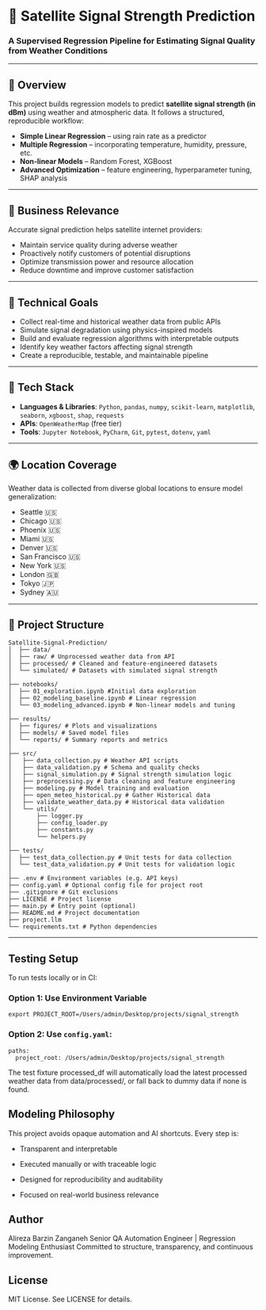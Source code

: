 # 📡 Satellite Signal Strength Prediction  
### A Supervised Regression Pipeline for Estimating Signal Quality from Weather Conditions

---

## 🧭 Overview

This project builds regression models to predict **satellite signal strength (in dBm)** using weather and atmospheric data. It follows a structured, reproducible workflow:

- **Simple Linear Regression** – using rain rate as a predictor  
- **Multiple Regression** – incorporating temperature, humidity, pressure, etc.  
- **Non-linear Models** – Random Forest, XGBoost  
- **Advanced Optimization** – feature engineering, hyperparameter tuning, SHAP analysis

---

## 💼 Business Relevance

Accurate signal prediction helps satellite internet providers:

- Maintain service quality during adverse weather  
- Proactively notify customers of potential disruptions  
- Optimize transmission power and resource allocation  
- Reduce downtime and improve customer satisfaction

---

## 🎯 Technical Goals

- Collect real-time and historical weather data from public APIs  
- Simulate signal degradation using physics-inspired models  
- Build and evaluate regression algorithms with interpretable outputs  
- Identify key weather factors affecting signal strength  
- Create a reproducible, testable, and maintainable pipeline

---

## 🧰 Tech Stack

- **Languages & Libraries**: `Python`, `pandas`, `numpy`, `scikit-learn`, `matplotlib`, `seaborn`, `xgboost`, `shap`, `requests`  
- **APIs**: `OpenWeatherMap` (free tier)  
- **Tools**: `Jupyter Notebook`, `PyCharm`, `Git`, `pytest`, `dotenv`, `yaml`  

---

## 🌍 Location Coverage

Weather data is collected from diverse global locations to ensure model generalization:

- Seattle 🇺🇸  
- Chicago 🇺🇸  
- Phoenix 🇺🇸  
- Miami 🇺🇸  
- Denver 🇺🇸  
- San Francisco 🇺🇸  
- New York 🇺🇸  
- London 🇬🇧  
- Tokyo 🇯🇵  
- Sydney 🇦🇺  

---

## 📁 Project Structure
```
Satellite-Signal-Prediction/
│  ├── data/ 
│  ├── raw/ # Unprocessed weather data from API 
│  ├── processed/ # Cleaned and feature-engineered datasets 
│  └── simulated/ # Datasets with simulated signal strength  
│
├── notebooks/ 
│  ├── 01_exploration.ipynb #Initial data exploration 
│  ├── 02_modeling_baseline.ipynb # Linear regression 
│  └── 03_modeling_advanced.ipynb # Non-linear models and tuning 
│ 
├── results/
│  ├── figures/ # Plots and visualizations 
│  ├── models/ # Saved model files
│  └── reports/ # Summary reports and metrics 
│
├── src/ 
│   ├── data_collection.py # Weather API scripts 
│   ├── data_validation.py # Schema and quality checks 
│   ├── signal_simulation.py # Signal strength simulation logic
│   ├── preprocessing.py # Data cleaning and feature engineering
│   ├── modeling.py # Model training and evaluation
│   ├── open_meteo_historical.py # Gather Historical data
│   ├── validate_weather_data.py # Historical data validation 
│   └── utils/ 
│       ├── logger.py 
│       ├── config_loader.py
│       ├── constants.py
│       └── helpers.py
│ 
├── tests/
│  ├── test_data_collection.py # Unit tests for data collection
│  └── test_data_validation.py # Unit tests for validation logic
│  
├── .env # Environment variables (e.g. API keys)
├── config.yaml # Optional config file for project root
├── .gitignore # Git exclusions
├── LICENSE # Project license
├── main.py # Entry point (optional)
├── README.md # Project documentation
├── project.llm
└── requirements.txt # Python dependencies
```

---

## Testing Setup

To run tests locally or in CI:

### Option 1: Use Environment Variable

```
export PROJECT_ROOT=/Users/admin/Desktop/projects/signal_strength
```
### Option 2: Use `config.yaml`:
```
paths:
  project_root: /Users/admin/Desktop/projects/signal_strength
```
The test fixture processed_df will automatically load the latest processed weather data from data/processed/, or fall back to dummy data if none is found.

## Modeling Philosophy
This project avoids opaque automation and AI shortcuts. Every step is:

- Transparent and interpretable

- Executed manually or with traceable logic

- Designed for reproducibility and auditability

- Focused on real-world business relevance

## Author
Alireza Barzin Zanganeh 
Senior QA Automation Engineer | Regression Modeling Enthusiast 
Committed to structure, transparency, and continuous improvement.

## License
MIT License. See LICENSE for details.